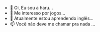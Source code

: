 - 👋 Oi, Eu sou a haru...
- 👀 Me interesso por jogos...
- 💞️ Atualmente estou aprendendo inglês...
- 📫 Você não deve me chamar pra nada ...

<!---
yzkharuu/yzkharuu is a ✨ special ✨ repository because its `README.md` (this file) appears on your GitHub profile.
You can click the Preview link to take a look at your changes.
--->
